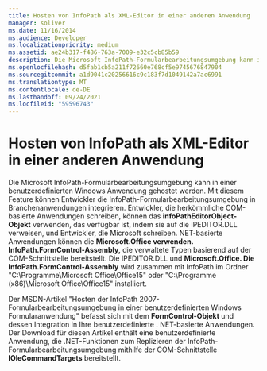 ```yaml
---
title: Hosten von InfoPath als XML-Editor in einer anderen Anwendung
manager: soliver
ms.date: 11/16/2014
ms.audience: Developer
ms.localizationpriority: medium
ms.assetid: ae24b317-f486-763a-7009-e32c5cb85b59
description: Die Microsoft InfoPath-Formularbearbeitungsumgebung kann in einer benutzerdefinierten Windows-Anwendung gehostet werden, wodurch Entwickler die InfoPath-Formularbearbeitungsumgebung in Branchenanwendungen integrieren können.
ms.openlocfilehash: d5fab1cb5a211f72660e768cf5e9745676847904
ms.sourcegitcommit: a1d9041c20256616c9c183f7d1049142a7ac6991
ms.translationtype: MT
ms.contentlocale: de-DE
ms.lasthandoff: 09/24/2021
ms.locfileid: "59596743"
---
```

# <a name="hosting-infopath-as-an-xml-editor-in-another-application"></a>Hosten von InfoPath als XML-Editor in einer anderen Anwendung

Die Microsoft InfoPath-Formularbearbeitungsumgebung kann in einer benutzerdefinierten Windows Anwendung gehostet werden. Mit diesem Feature können Entwickler die InfoPath-Formularbearbeitungsumgebung in Branchenanwendungen integrieren. Entwickler, die herkömmliche COM-basierte Anwendungen schreiben, können das **infoPathEditorObject-Objekt** verwenden, das verfügbar ist, indem sie auf die IPEDITOR.DLL verweisen, und Entwickler, die Microsoft schreiben. NET-basierte Anwendungen können die **Microsoft.Office verwenden. InfoPath.FormControl-Assembly,** die verwaltete Typen basierend auf der COM-Schnittstelle bereitstellt. Die IPEDITOR.DLL und **Microsoft.Office. Die InfoPath.FormControl-Assembly** wird zusammen mit InfoPath im Ordner "C:\Programme\Microsoft Office\Office15" oder "C:\Programme (x86)\Microsoft Office\Office15" installiert. 
  
Der MSDN-Artikel "Hosten der InfoPath 2007-Formularbearbeitungsumgebung in einer benutzerdefinierten Windows Formularanwendung" befasst sich mit dem **FormControl-Objekt** und dessen Integration in Ihre benutzerdefinierte . NET-basierte Anwendungen. Der Download für diesen Artikel enthält eine benutzerdefinierte Anwendung, die .NET-Funktionen zum Replizieren der InfoPath-Formularbearbeitungsumgebung mithilfe der COM-Schnittstelle **IOleCommandTargets** bereitstellt.
  

